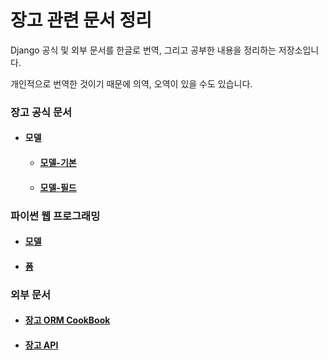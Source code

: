 # 장고 관련 문서 정리

Django 공식 및 외부 문서를 한글로 번역, 그리고 공부한 내용을 정리하는 저장소입니다.

개인적으로 번역한 것이기 때문에 의역, 오역이 있을 수도 있습니다.

### 장고 공식 문서

- #### 모델

  - #### [모델-기본](./모델/Basic.md)

  - #### [모델-필드](./모델/Field.md)



### 파이썬 웹 프로그래밍

- #### [모델](./Web/Model.md)

- #### [폼](./Web/Form.md)




### 외부 문서

- #### [**장고 ORM CookBook**](./DjangoORMCookbook.md)

- #### [**장고 API**](./DjangoAPI.md)


